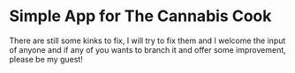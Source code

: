 # Simple App for The Cannabis Cook

There are still some kinks to fix, I will try to fix them and I welcome the input of anyone and if any of you wants to branch it and offer some improvement, please be my guest!

